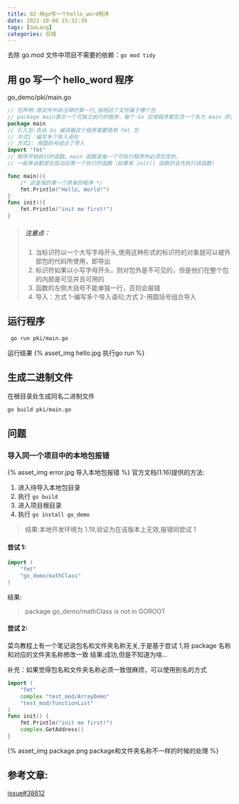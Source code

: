 ```yaml
---
title: 02-用go写一个hello_word程序
date: 2022-10-08 15:32:39
tags: [GoLang]
categories: 后端
---
```


去除 go.mod 文件中项目不需要的依赖：`go mod tidy `

## 用 go 写一个 hello_word 程序

go_demo/pki/main.go

```go
// 包声明:源文件中非注释的第一行,指明这个文件属于哪个包
// package main表示一个可独立执行的程序，每个 Go 应用程序都包含一个名为 main 的包
package main
// 引入包:告诉 Go 编译器这个程序需要使用 fmt 包
// 方式1：编写多个导入语句
// 方式2: 用圆括号组合了导入
import "fmt"
// 程序开始执行的函数。main 函数是每一个可执行程序所必须包含的，
// 一般来说都是在启动后第一个执行的函数（如果有 init() 函数则会先执行该函数）

func main(){
	/* 这是我的第一个简单的程序 */
	fmt.Println("Hello, World!")
}
func init(){
	fmt.Println("init me first!")
}
```

> ##### 注意点：
>
> 1. 当标识符以一个大写字母开头,使用这种形式的标识符的对象就可以被外部包的代码所使用，即导出
> 2. 标识符如果以小写字母开头，则对包外是不可见的，但是他们在整个包的内部是可见并且可用的
> 3. 函数的左侧大括号不能单独一行，否则会报错
> 4. 导入：方式 1-编写多个导入语句;方式 2-用圆括号组合导入

## 运行程序

```bash
 go run pki/main.go
```

运行结果
{% asset_img hello.jpg 执行go run  %}

## 生成二进制文件

在根目录处生成同名二进制文件

```bash
go build pki/main.go
```

## 问题

### 导入同一个项目中的本地包报错

{% asset_img error.jpg 导入本地包报错  %}
官方文档(1.16)提供的方法:

1. 进入待导入本地包目录
2. 执行 `go build`
3. 进入项目根目录
4. 执行 `go install go_demo`

> 结果:本地开发环境为 1.19,验证为在该版本上无效,报错同尝试 1

#### 尝试 1:

```go
import (
	"fmt"
	"go_demo/mathClass"
)
```

结果:

> package go_demo/mathClass is not in GOROOT

#### 尝试 2:

菜鸟教程上有一个笔记说包名和文件夹名称无关,于是基于尝试 1,将 package 名称和对应的文件夹名称修改一致
结果:成功,但是不知道为啥...

补充：如果觉得包名和文件夹名称必须一致很麻烦，可以使用别名的方式

```go
import (
	"fmt"
	complex "test_mod/ArrayDemo"
	"test_mod/functionList"
)
func init() {
	fmt.Println("init me first!")
	complex.GetAddress()
}

```

{% asset_img package.png package和文件夹名称不一样的时候的处理 %}

## 参考文章:

[issue#38812](https://github.com/golang/go/issues/38812)
